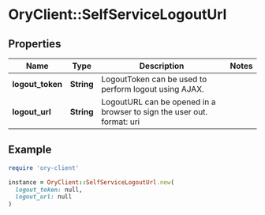 # OryClient::SelfServiceLogoutUrl

## Properties

| Name | Type | Description | Notes |
| ---- | ---- | ----------- | ----- |
| **logout_token** | **String** | LogoutToken can be used to perform logout using AJAX. |  |
| **logout_url** | **String** | LogoutURL can be opened in a browser to sign the user out.  format: uri |  |

## Example

```ruby
require 'ory-client'

instance = OryClient::SelfServiceLogoutUrl.new(
  logout_token: null,
  logout_url: null
)
```

